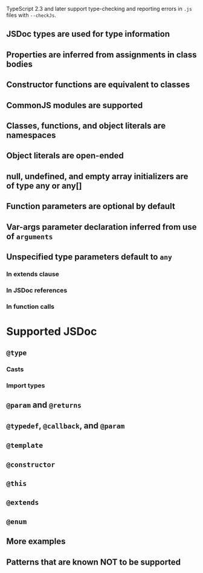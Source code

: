 TypeScript 2.3 and later support type-checking and reporting errors in `.js` files with `--checkJs`.
## JSDoc types are used for type information
## Properties are inferred from assignments in class bodies
## Constructor functions are equivalent to classes
## CommonJS modules are supported
## Classes, functions, and object literals are namespaces
## Object literals are open-ended
## null, undefined, and empty array initializers are of type any or any[]
## Function parameters are optional by default
## Var-args parameter declaration inferred from use of `arguments`
## Unspecified type parameters default to `any`
### In extends clause
### In JSDoc references
### In function calls
# Supported JSDoc
## `@type`
### Casts
### Import types
## `@param` and `@returns`
## `@typedef`, `@callback`, and `@param`
## `@template`
## `@constructor`
## `@this`
## `@extends`
## `@enum`
## More examples
## Patterns that are known NOT to be supported